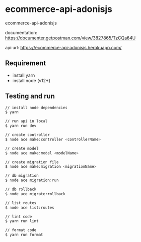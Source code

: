 # ecommerce-api-adonisjs

ecommerce-api-adonisjs

documentation: <https://documenter.getpostman.com/view/3827865/TzCQa64U>

api url: <https://ecommerce-api-adonisjs.herokuapp.com/>

<!-- cms url: <https://ecommerce-api-adonisjs.herokuapp.com/> -->

## Requirement

- install yarn
- install node (v12+)

## Testing and run

```zsh
// install node dependencies
$ yarn

// run api in local
$ yarn run dev

// create controller
$ node ace make:controller <controllerName>

// create model
$ node ace make:model <modelName>

// create migration file
$ node ace make:migration <migrationName>

// db migration
$ node ace migration:run

// db rollback
$ node ace migrate:rollback

// list routes
$ node ace list:routes

// lint code
$ yarn run lint

// format code
$ yarn run format
```
